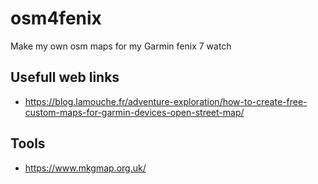 # osm4fenix
Make my own osm maps for my Garmin fenix 7 watch

## Usefull web links

* https://blog.lamouche.fr/adventure-exploration/how-to-create-free-custom-maps-for-garmin-devices-open-street-map/

## Tools
* https://www.mkgmap.org.uk/
